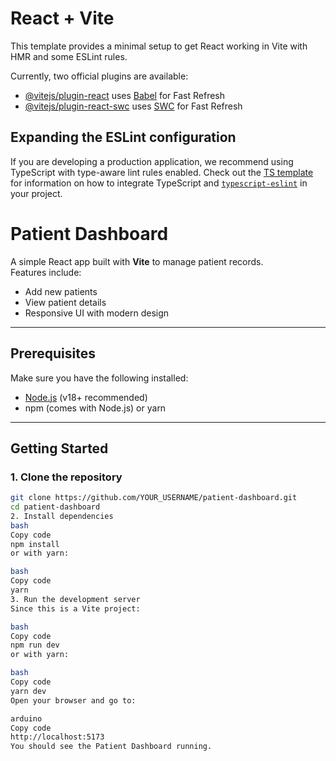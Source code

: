 # React + Vite

This template provides a minimal setup to get React working in Vite with HMR and some ESLint rules.

Currently, two official plugins are available:

- [@vitejs/plugin-react](https://github.com/vitejs/vite-plugin-react/blob/main/packages/plugin-react) uses [Babel](https://babeljs.io/) for Fast Refresh
- [@vitejs/plugin-react-swc](https://github.com/vitejs/vite-plugin-react/blob/main/packages/plugin-react-swc) uses [SWC](https://swc.rs/) for Fast Refresh

## Expanding the ESLint configuration

If you are developing a production application, we recommend using TypeScript with type-aware lint rules enabled. Check out the [TS template](https://github.com/vitejs/vite/tree/main/packages/create-vite/template-react-ts) for information on how to integrate TypeScript and [`typescript-eslint`](https://typescript-eslint.io) in your project.

# Patient Dashboard

A simple React app built with **Vite** to manage patient records.  
Features include:
- Add new patients
- View patient details
- Responsive UI with modern design

---

## Prerequisites

Make sure you have the following installed:
- [Node.js](https://nodejs.org/) (v18+ recommended)
- npm (comes with Node.js) or yarn

---

## Getting Started

### 1. Clone the repository
```bash
git clone https://github.com/YOUR_USERNAME/patient-dashboard.git
cd patient-dashboard
2. Install dependencies
bash
Copy code
npm install
or with yarn:

bash
Copy code
yarn
3. Run the development server
Since this is a Vite project:

bash
Copy code
npm run dev
or with yarn:

bash
Copy code
yarn dev
Open your browser and go to:

arduino
Copy code
http://localhost:5173
You should see the Patient Dashboard running.


